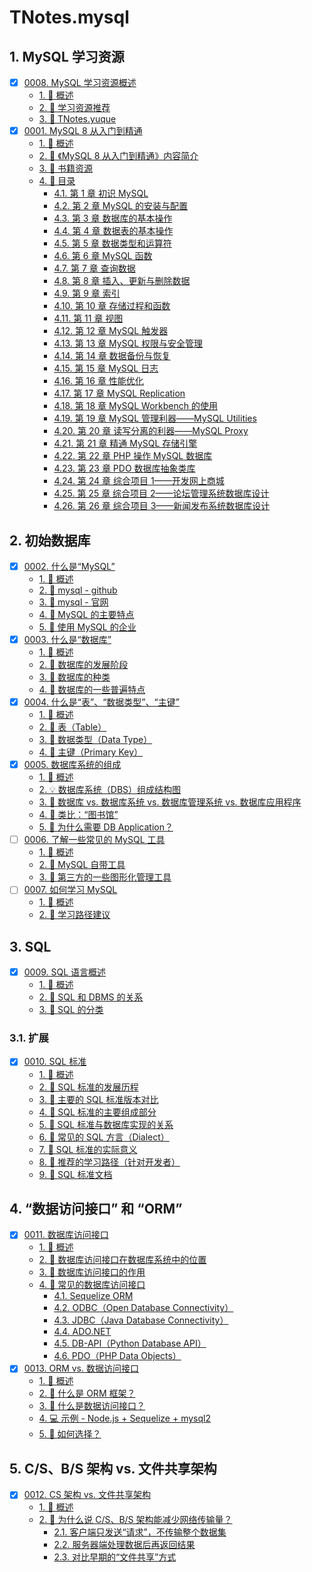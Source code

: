# TNotes.mysql


## 1. MySQL 学习资源

- [x] [0008. MySQL 学习资源概述](https://tdahuyou.github.io/TNotes.mysql/notes/0008.%20MySQL%20%E5%AD%A6%E4%B9%A0%E8%B5%84%E6%BA%90%E6%A6%82%E8%BF%B0/README)
  - [1. 📝 概述](https://tdahuyou.github.io/TNotes.mysql/notes/0008.%20MySQL%20%E5%AD%A6%E4%B9%A0%E8%B5%84%E6%BA%90%E6%A6%82%E8%BF%B0/README#1--概述)
  - [2. 📒 学习资源推荐](https://tdahuyou.github.io/TNotes.mysql/notes/0008.%20MySQL%20%E5%AD%A6%E4%B9%A0%E8%B5%84%E6%BA%90%E6%A6%82%E8%BF%B0/README#2--学习资源推荐)
  - [3. 📒 TNotes.yuque](https://tdahuyou.github.io/TNotes.mysql/notes/0008.%20MySQL%20%E5%AD%A6%E4%B9%A0%E8%B5%84%E6%BA%90%E6%A6%82%E8%BF%B0/README#3--tnotesyuque)
- [x] [0001. MySQL 8 从入门到精通](https://tdahuyou.github.io/TNotes.mysql/notes/0001.%20MySQL%208%20%E4%BB%8E%E5%85%A5%E9%97%A8%E5%88%B0%E7%B2%BE%E9%80%9A/README)
  - [1. 📝 概述](https://tdahuyou.github.io/TNotes.mysql/notes/0001.%20MySQL%208%20%E4%BB%8E%E5%85%A5%E9%97%A8%E5%88%B0%E7%B2%BE%E9%80%9A/README#1--概述)
  - [2. 📝 《MySQL 8 从入门到精通》内容简介](https://tdahuyou.github.io/TNotes.mysql/notes/0001.%20MySQL%208%20%E4%BB%8E%E5%85%A5%E9%97%A8%E5%88%B0%E7%B2%BE%E9%80%9A/README#2--mysql-8-从入门到精通内容简介)
  - [3. 📂 书籍资源](https://tdahuyou.github.io/TNotes.mysql/notes/0001.%20MySQL%208%20%E4%BB%8E%E5%85%A5%E9%97%A8%E5%88%B0%E7%B2%BE%E9%80%9A/README#3--书籍资源)
  - [4. 📒 目录](https://tdahuyou.github.io/TNotes.mysql/notes/0001.%20MySQL%208%20%E4%BB%8E%E5%85%A5%E9%97%A8%E5%88%B0%E7%B2%BE%E9%80%9A/README#4--目录)
    - [4.1. 第 1 章 初识 MySQL](https://tdahuyou.github.io/TNotes.mysql/notes/0001.%20MySQL%208%20%E4%BB%8E%E5%85%A5%E9%97%A8%E5%88%B0%E7%B2%BE%E9%80%9A/README#41-第-1-章-初识-mysql)
    - [4.2. 第 2 章 MySQL 的安装与配置](https://tdahuyou.github.io/TNotes.mysql/notes/0001.%20MySQL%208%20%E4%BB%8E%E5%85%A5%E9%97%A8%E5%88%B0%E7%B2%BE%E9%80%9A/README#42-第-2-章-mysql-的安装与配置)
    - [4.3. 第 3 章 数据库的基本操作](https://tdahuyou.github.io/TNotes.mysql/notes/0001.%20MySQL%208%20%E4%BB%8E%E5%85%A5%E9%97%A8%E5%88%B0%E7%B2%BE%E9%80%9A/README#43-第-3-章-数据库的基本操作)
    - [4.4. 第 4 章 数据表的基本操作](https://tdahuyou.github.io/TNotes.mysql/notes/0001.%20MySQL%208%20%E4%BB%8E%E5%85%A5%E9%97%A8%E5%88%B0%E7%B2%BE%E9%80%9A/README#44-第-4-章-数据表的基本操作)
    - [4.5. 第 5 章 数据类型和运算符](https://tdahuyou.github.io/TNotes.mysql/notes/0001.%20MySQL%208%20%E4%BB%8E%E5%85%A5%E9%97%A8%E5%88%B0%E7%B2%BE%E9%80%9A/README#45-第-5-章-数据类型和运算符)
    - [4.6. 第 6 章 MySQL 函数](https://tdahuyou.github.io/TNotes.mysql/notes/0001.%20MySQL%208%20%E4%BB%8E%E5%85%A5%E9%97%A8%E5%88%B0%E7%B2%BE%E9%80%9A/README#46-第-6-章-mysql-函数)
    - [4.7. 第 7 章 查询数据](https://tdahuyou.github.io/TNotes.mysql/notes/0001.%20MySQL%208%20%E4%BB%8E%E5%85%A5%E9%97%A8%E5%88%B0%E7%B2%BE%E9%80%9A/README#47-第-7-章-查询数据)
    - [4.8. 第 8 章 插入、更新与删除数据](https://tdahuyou.github.io/TNotes.mysql/notes/0001.%20MySQL%208%20%E4%BB%8E%E5%85%A5%E9%97%A8%E5%88%B0%E7%B2%BE%E9%80%9A/README#48-第-8-章-插入更新与删除数据)
    - [4.9. 第 9 章 索引](https://tdahuyou.github.io/TNotes.mysql/notes/0001.%20MySQL%208%20%E4%BB%8E%E5%85%A5%E9%97%A8%E5%88%B0%E7%B2%BE%E9%80%9A/README#49-第-9-章-索引)
    - [4.10. 第 10 章 存储过程和函数](https://tdahuyou.github.io/TNotes.mysql/notes/0001.%20MySQL%208%20%E4%BB%8E%E5%85%A5%E9%97%A8%E5%88%B0%E7%B2%BE%E9%80%9A/README#410-第-10-章-存储过程和函数)
    - [4.11. 第 11 章 视图](https://tdahuyou.github.io/TNotes.mysql/notes/0001.%20MySQL%208%20%E4%BB%8E%E5%85%A5%E9%97%A8%E5%88%B0%E7%B2%BE%E9%80%9A/README#411-第-11-章-视图)
    - [4.12. 第 12 章 MySQL 触发器](https://tdahuyou.github.io/TNotes.mysql/notes/0001.%20MySQL%208%20%E4%BB%8E%E5%85%A5%E9%97%A8%E5%88%B0%E7%B2%BE%E9%80%9A/README#412-第-12-章-mysql-触发器)
    - [4.13. 第 13 章 MySQL 权限与安全管理](https://tdahuyou.github.io/TNotes.mysql/notes/0001.%20MySQL%208%20%E4%BB%8E%E5%85%A5%E9%97%A8%E5%88%B0%E7%B2%BE%E9%80%9A/README#413-第-13-章-mysql-权限与安全管理)
    - [4.14. 第 14 章 数据备份与恢复](https://tdahuyou.github.io/TNotes.mysql/notes/0001.%20MySQL%208%20%E4%BB%8E%E5%85%A5%E9%97%A8%E5%88%B0%E7%B2%BE%E9%80%9A/README#414-第-14-章-数据备份与恢复)
    - [4.15. 第 15 章 MySQL 日志](https://tdahuyou.github.io/TNotes.mysql/notes/0001.%20MySQL%208%20%E4%BB%8E%E5%85%A5%E9%97%A8%E5%88%B0%E7%B2%BE%E9%80%9A/README#415-第-15-章-mysql-日志)
    - [4.16. 第 16 章 性能优化](https://tdahuyou.github.io/TNotes.mysql/notes/0001.%20MySQL%208%20%E4%BB%8E%E5%85%A5%E9%97%A8%E5%88%B0%E7%B2%BE%E9%80%9A/README#416-第-16-章-性能优化)
    - [4.17. 第 17 章 MySQL Replication](https://tdahuyou.github.io/TNotes.mysql/notes/0001.%20MySQL%208%20%E4%BB%8E%E5%85%A5%E9%97%A8%E5%88%B0%E7%B2%BE%E9%80%9A/README#417-第-17-章-mysql-replication)
    - [4.18. 第 18 章 MySQL Workbench 的使用](https://tdahuyou.github.io/TNotes.mysql/notes/0001.%20MySQL%208%20%E4%BB%8E%E5%85%A5%E9%97%A8%E5%88%B0%E7%B2%BE%E9%80%9A/README#418-第-18-章-mysql-workbench-的使用)
    - [4.19. 第 19 章 MySQL 管理利器——MySQL Utilities](https://tdahuyou.github.io/TNotes.mysql/notes/0001.%20MySQL%208%20%E4%BB%8E%E5%85%A5%E9%97%A8%E5%88%B0%E7%B2%BE%E9%80%9A/README#419-第-19-章-mysql-管理利器mysql-utilities)
    - [4.20. 第 20 章 读写分离的利器——MySQL Proxy](https://tdahuyou.github.io/TNotes.mysql/notes/0001.%20MySQL%208%20%E4%BB%8E%E5%85%A5%E9%97%A8%E5%88%B0%E7%B2%BE%E9%80%9A/README#420-第-20-章-读写分离的利器mysql-proxy)
    - [4.21. 第 21 章 精通 MySQL 存储引擎](https://tdahuyou.github.io/TNotes.mysql/notes/0001.%20MySQL%208%20%E4%BB%8E%E5%85%A5%E9%97%A8%E5%88%B0%E7%B2%BE%E9%80%9A/README#421-第-21-章-精通-mysql-存储引擎)
    - [4.22. 第 22 章 PHP 操作 MySQL 数据库](https://tdahuyou.github.io/TNotes.mysql/notes/0001.%20MySQL%208%20%E4%BB%8E%E5%85%A5%E9%97%A8%E5%88%B0%E7%B2%BE%E9%80%9A/README#422-第-22-章-php-操作-mysql-数据库)
    - [4.23. 第 23 章 PDO 数据库抽象类库](https://tdahuyou.github.io/TNotes.mysql/notes/0001.%20MySQL%208%20%E4%BB%8E%E5%85%A5%E9%97%A8%E5%88%B0%E7%B2%BE%E9%80%9A/README#423-第-23-章-pdo-数据库抽象类库)
    - [4.24. 第 24 章 综合项目 1——开发网上商城](https://tdahuyou.github.io/TNotes.mysql/notes/0001.%20MySQL%208%20%E4%BB%8E%E5%85%A5%E9%97%A8%E5%88%B0%E7%B2%BE%E9%80%9A/README#424-第-24-章-综合项目-1开发网上商城)
    - [4.25. 第 25 章 综合项目 2——论坛管理系统数据库设计](https://tdahuyou.github.io/TNotes.mysql/notes/0001.%20MySQL%208%20%E4%BB%8E%E5%85%A5%E9%97%A8%E5%88%B0%E7%B2%BE%E9%80%9A/README#425-第-25-章-综合项目-2论坛管理系统数据库设计)
    - [4.26. 第 26 章 综合项目 3——新闻发布系统数据库设计](https://tdahuyou.github.io/TNotes.mysql/notes/0001.%20MySQL%208%20%E4%BB%8E%E5%85%A5%E9%97%A8%E5%88%B0%E7%B2%BE%E9%80%9A/README#426-第-26-章-综合项目-3新闻发布系统数据库设计)

## 2. 初始数据库

- [x] [0002. 什么是“MySQL”](https://tdahuyou.github.io/TNotes.mysql/notes/0002.%20%E4%BB%80%E4%B9%88%E6%98%AF%E2%80%9CMySQL%E2%80%9D/README)
  - [1. 📝 概述](https://tdahuyou.github.io/TNotes.mysql/notes/0002.%20%E4%BB%80%E4%B9%88%E6%98%AF%E2%80%9CMySQL%E2%80%9D/README#1--概述)
  - [2. 🔗 mysql - github](https://tdahuyou.github.io/TNotes.mysql/notes/0002.%20%E4%BB%80%E4%B9%88%E6%98%AF%E2%80%9CMySQL%E2%80%9D/README#2--mysql---github)
  - [3. 🔗 mysql - 官网](https://tdahuyou.github.io/TNotes.mysql/notes/0002.%20%E4%BB%80%E4%B9%88%E6%98%AF%E2%80%9CMySQL%E2%80%9D/README#3--mysql---官网)
  - [4. 📒 MySQL 的主要特点](https://tdahuyou.github.io/TNotes.mysql/notes/0002.%20%E4%BB%80%E4%B9%88%E6%98%AF%E2%80%9CMySQL%E2%80%9D/README#4--mysql-的主要特点)
  - [5. 📒 使用 MySQL 的企业](https://tdahuyou.github.io/TNotes.mysql/notes/0002.%20%E4%BB%80%E4%B9%88%E6%98%AF%E2%80%9CMySQL%E2%80%9D/README#5--使用-mysql-的企业)
- [x] [0003. 什么是“数据库”](https://tdahuyou.github.io/TNotes.mysql/notes/0003.%20%E4%BB%80%E4%B9%88%E6%98%AF%E2%80%9C%E6%95%B0%E6%8D%AE%E5%BA%93%E2%80%9D/README)
  - [1. 📝 概述](https://tdahuyou.github.io/TNotes.mysql/notes/0003.%20%E4%BB%80%E4%B9%88%E6%98%AF%E2%80%9C%E6%95%B0%E6%8D%AE%E5%BA%93%E2%80%9D/README#1--概述)
  - [2. 📒 数据库的发展阶段](https://tdahuyou.github.io/TNotes.mysql/notes/0003.%20%E4%BB%80%E4%B9%88%E6%98%AF%E2%80%9C%E6%95%B0%E6%8D%AE%E5%BA%93%E2%80%9D/README#2--数据库的发展阶段)
  - [3. 📒 数据库的种类](https://tdahuyou.github.io/TNotes.mysql/notes/0003.%20%E4%BB%80%E4%B9%88%E6%98%AF%E2%80%9C%E6%95%B0%E6%8D%AE%E5%BA%93%E2%80%9D/README#3--数据库的种类)
  - [4. 📒 数据库的一些普遍特点](https://tdahuyou.github.io/TNotes.mysql/notes/0003.%20%E4%BB%80%E4%B9%88%E6%98%AF%E2%80%9C%E6%95%B0%E6%8D%AE%E5%BA%93%E2%80%9D/README#4--数据库的一些普遍特点)
- [x] [0004. 什么是“表”、“数据类型”、“主键”](https://tdahuyou.github.io/TNotes.mysql/notes/0004.%20%E4%BB%80%E4%B9%88%E6%98%AF%E2%80%9C%E8%A1%A8%E2%80%9D%E3%80%81%E2%80%9C%E6%95%B0%E6%8D%AE%E7%B1%BB%E5%9E%8B%E2%80%9D%E3%80%81%E2%80%9C%E4%B8%BB%E9%94%AE%E2%80%9D/README)
  - [1. 📝 概述](https://tdahuyou.github.io/TNotes.mysql/notes/0004.%20%E4%BB%80%E4%B9%88%E6%98%AF%E2%80%9C%E8%A1%A8%E2%80%9D%E3%80%81%E2%80%9C%E6%95%B0%E6%8D%AE%E7%B1%BB%E5%9E%8B%E2%80%9D%E3%80%81%E2%80%9C%E4%B8%BB%E9%94%AE%E2%80%9D/README#1--概述)
  - [2. 📒 表（Table）](https://tdahuyou.github.io/TNotes.mysql/notes/0004.%20%E4%BB%80%E4%B9%88%E6%98%AF%E2%80%9C%E8%A1%A8%E2%80%9D%E3%80%81%E2%80%9C%E6%95%B0%E6%8D%AE%E7%B1%BB%E5%9E%8B%E2%80%9D%E3%80%81%E2%80%9C%E4%B8%BB%E9%94%AE%E2%80%9D/README#2--表table)
  - [3. 📒 数据类型（Data Type）](https://tdahuyou.github.io/TNotes.mysql/notes/0004.%20%E4%BB%80%E4%B9%88%E6%98%AF%E2%80%9C%E8%A1%A8%E2%80%9D%E3%80%81%E2%80%9C%E6%95%B0%E6%8D%AE%E7%B1%BB%E5%9E%8B%E2%80%9D%E3%80%81%E2%80%9C%E4%B8%BB%E9%94%AE%E2%80%9D/README#3--数据类型data-type)
  - [4. 📒 主键（Primary Key）](https://tdahuyou.github.io/TNotes.mysql/notes/0004.%20%E4%BB%80%E4%B9%88%E6%98%AF%E2%80%9C%E8%A1%A8%E2%80%9D%E3%80%81%E2%80%9C%E6%95%B0%E6%8D%AE%E7%B1%BB%E5%9E%8B%E2%80%9D%E3%80%81%E2%80%9C%E4%B8%BB%E9%94%AE%E2%80%9D/README#4--主键primary-key)
- [x] [0005. 数据库系统的组成](https://tdahuyou.github.io/TNotes.mysql/notes/0005.%20%E6%95%B0%E6%8D%AE%E5%BA%93%E7%B3%BB%E7%BB%9F%E7%9A%84%E7%BB%84%E6%88%90/README)
  - [1. 📝 概述](https://tdahuyou.github.io/TNotes.mysql/notes/0005.%20%E6%95%B0%E6%8D%AE%E5%BA%93%E7%B3%BB%E7%BB%9F%E7%9A%84%E7%BB%84%E6%88%90/README#1--概述)
  - [2. 💡 数据库系统（DBS）组成结构图](https://tdahuyou.github.io/TNotes.mysql/notes/0005.%20%E6%95%B0%E6%8D%AE%E5%BA%93%E7%B3%BB%E7%BB%9F%E7%9A%84%E7%BB%84%E6%88%90/README#2--数据库系统dbs组成结构图)
  - [3. 📒 数据库 vs. 数据库系统 vs. 数据库管理系统 vs. 数据库应用程序](https://tdahuyou.github.io/TNotes.mysql/notes/0005.%20%E6%95%B0%E6%8D%AE%E5%BA%93%E7%B3%BB%E7%BB%9F%E7%9A%84%E7%BB%84%E6%88%90/README#3--数据库-vs-数据库系统-vs-数据库管理系统-vs-数据库应用程序)
  - [4. 📒 类比：“图书馆”](https://tdahuyou.github.io/TNotes.mysql/notes/0005.%20%E6%95%B0%E6%8D%AE%E5%BA%93%E7%B3%BB%E7%BB%9F%E7%9A%84%E7%BB%84%E6%88%90/README#4--类比图书馆)
  - [5. 🤔 为什么需要 DB Application？](https://tdahuyou.github.io/TNotes.mysql/notes/0005.%20%E6%95%B0%E6%8D%AE%E5%BA%93%E7%B3%BB%E7%BB%9F%E7%9A%84%E7%BB%84%E6%88%90/README#5--为什么需要-db-application)
- [ ] [0006. 了解一些常见的 MySQL 工具](https://tdahuyou.github.io/TNotes.mysql/notes/0006.%20%E4%BA%86%E8%A7%A3%E4%B8%80%E4%BA%9B%E5%B8%B8%E8%A7%81%E7%9A%84%20MySQL%20%E5%B7%A5%E5%85%B7/README)
  - [1. 📝 概述](https://tdahuyou.github.io/TNotes.mysql/notes/0006.%20%E4%BA%86%E8%A7%A3%E4%B8%80%E4%BA%9B%E5%B8%B8%E8%A7%81%E7%9A%84%20MySQL%20%E5%B7%A5%E5%85%B7/README#1--概述)
  - [2. 📒 MySQL 自带工具](https://tdahuyou.github.io/TNotes.mysql/notes/0006.%20%E4%BA%86%E8%A7%A3%E4%B8%80%E4%BA%9B%E5%B8%B8%E8%A7%81%E7%9A%84%20MySQL%20%E5%B7%A5%E5%85%B7/README#2--mysql-自带工具)
  - [3. 📒 第三方的一些图形化管理工具](https://tdahuyou.github.io/TNotes.mysql/notes/0006.%20%E4%BA%86%E8%A7%A3%E4%B8%80%E4%BA%9B%E5%B8%B8%E8%A7%81%E7%9A%84%20MySQL%20%E5%B7%A5%E5%85%B7/README#3--第三方的一些图形化管理工具)
- [ ] [0007. 如何学习 MySQL](https://tdahuyou.github.io/TNotes.mysql/notes/0007.%20%E5%A6%82%E4%BD%95%E5%AD%A6%E4%B9%A0%20MySQL/README)
  - [1. 📝 概述](https://tdahuyou.github.io/TNotes.mysql/notes/0007.%20%E5%A6%82%E4%BD%95%E5%AD%A6%E4%B9%A0%20MySQL/README#1--概述)
  - [2. 📒 学习路径建议](https://tdahuyou.github.io/TNotes.mysql/notes/0007.%20%E5%A6%82%E4%BD%95%E5%AD%A6%E4%B9%A0%20MySQL/README#2--学习路径建议)

## 3. SQL

- [x] [0009. SQL 语言概述](https://tdahuyou.github.io/TNotes.mysql/notes/0009.%20SQL%20%E8%AF%AD%E8%A8%80%E6%A6%82%E8%BF%B0/README)
  - [1. 📝 概述](https://tdahuyou.github.io/TNotes.mysql/notes/0009.%20SQL%20%E8%AF%AD%E8%A8%80%E6%A6%82%E8%BF%B0/README#1--概述)
  - [2. 📒 SQL 和 DBMS 的关系](https://tdahuyou.github.io/TNotes.mysql/notes/0009.%20SQL%20%E8%AF%AD%E8%A8%80%E6%A6%82%E8%BF%B0/README#2--sql-和-dbms-的关系)
  - [3. 📒 SQL 的分类](https://tdahuyou.github.io/TNotes.mysql/notes/0009.%20SQL%20%E8%AF%AD%E8%A8%80%E6%A6%82%E8%BF%B0/README#3--sql-的分类)

### 3.1. 扩展

- [x] [0010. SQL 标准](https://tdahuyou.github.io/TNotes.mysql/notes/0010.%20SQL%20%E6%A0%87%E5%87%86/README)
  - [1. 📝 概述](https://tdahuyou.github.io/TNotes.mysql/notes/0010.%20SQL%20%E6%A0%87%E5%87%86/README#1--概述)
  - [2. 📒 SQL 标准的发展历程](https://tdahuyou.github.io/TNotes.mysql/notes/0010.%20SQL%20%E6%A0%87%E5%87%86/README#2--sql-标准的发展历程)
  - [3. 📒 主要的 SQL 标准版本对比](https://tdahuyou.github.io/TNotes.mysql/notes/0010.%20SQL%20%E6%A0%87%E5%87%86/README#3--主要的-sql-标准版本对比)
  - [4. 📒 SQL 标准的主要组成部分](https://tdahuyou.github.io/TNotes.mysql/notes/0010.%20SQL%20%E6%A0%87%E5%87%86/README#4--sql-标准的主要组成部分)
  - [5. 📒 SQL 标准与数据库实现的关系](https://tdahuyou.github.io/TNotes.mysql/notes/0010.%20SQL%20%E6%A0%87%E5%87%86/README#5--sql-标准与数据库实现的关系)
  - [6. 📒 常见的 SQL 方言（Dialect）](https://tdahuyou.github.io/TNotes.mysql/notes/0010.%20SQL%20%E6%A0%87%E5%87%86/README#6--常见的-sql-方言dialect)
  - [7. 📒 SQL 标准的实际意义](https://tdahuyou.github.io/TNotes.mysql/notes/0010.%20SQL%20%E6%A0%87%E5%87%86/README#7--sql-标准的实际意义)
  - [8. 📒 推荐的学习路径（针对开发者）](https://tdahuyou.github.io/TNotes.mysql/notes/0010.%20SQL%20%E6%A0%87%E5%87%86/README#8--推荐的学习路径针对开发者)
  - [9. 🔗 SQL 标准文档](https://tdahuyou.github.io/TNotes.mysql/notes/0010.%20SQL%20%E6%A0%87%E5%87%86/README#9--sql-标准文档)

## 4. “数据访问接口” 和 “ORM”

- [x] [0011. 数据库访问接口](https://tdahuyou.github.io/TNotes.mysql/notes/0011.%20%E6%95%B0%E6%8D%AE%E5%BA%93%E8%AE%BF%E9%97%AE%E6%8E%A5%E5%8F%A3/README)
  - [1. 📝 概述](https://tdahuyou.github.io/TNotes.mysql/notes/0011.%20%E6%95%B0%E6%8D%AE%E5%BA%93%E8%AE%BF%E9%97%AE%E6%8E%A5%E5%8F%A3/README#1--概述)
  - [2. 📒 数据库访问接口在数据库系统中的位置](https://tdahuyou.github.io/TNotes.mysql/notes/0011.%20%E6%95%B0%E6%8D%AE%E5%BA%93%E8%AE%BF%E9%97%AE%E6%8E%A5%E5%8F%A3/README#2--数据库访问接口在数据库系统中的位置)
  - [3. 📒 数据库访问接口的作用](https://tdahuyou.github.io/TNotes.mysql/notes/0011.%20%E6%95%B0%E6%8D%AE%E5%BA%93%E8%AE%BF%E9%97%AE%E6%8E%A5%E5%8F%A3/README#3--数据库访问接口的作用)
  - [4. 📒 常见的数据库访问接口](https://tdahuyou.github.io/TNotes.mysql/notes/0011.%20%E6%95%B0%E6%8D%AE%E5%BA%93%E8%AE%BF%E9%97%AE%E6%8E%A5%E5%8F%A3/README#4--常见的数据库访问接口)
    - [4.1. Sequelize ORM](https://tdahuyou.github.io/TNotes.mysql/notes/0011.%20%E6%95%B0%E6%8D%AE%E5%BA%93%E8%AE%BF%E9%97%AE%E6%8E%A5%E5%8F%A3/README#41-sequelize-orm)
    - [4.2. ODBC（Open Database Connectivity）](https://tdahuyou.github.io/TNotes.mysql/notes/0011.%20%E6%95%B0%E6%8D%AE%E5%BA%93%E8%AE%BF%E9%97%AE%E6%8E%A5%E5%8F%A3/README#42-odbcopen-database-connectivity)
    - [4.3. JDBC（Java Database Connectivity）](https://tdahuyou.github.io/TNotes.mysql/notes/0011.%20%E6%95%B0%E6%8D%AE%E5%BA%93%E8%AE%BF%E9%97%AE%E6%8E%A5%E5%8F%A3/README#43-jdbcjava-database-connectivity)
    - [4.4. ADO.NET](https://tdahuyou.github.io/TNotes.mysql/notes/0011.%20%E6%95%B0%E6%8D%AE%E5%BA%93%E8%AE%BF%E9%97%AE%E6%8E%A5%E5%8F%A3/README#44-adonet)
    - [4.5. DB-API（Python Database API）](https://tdahuyou.github.io/TNotes.mysql/notes/0011.%20%E6%95%B0%E6%8D%AE%E5%BA%93%E8%AE%BF%E9%97%AE%E6%8E%A5%E5%8F%A3/README#45-db-apipython-database-api)
    - [4.6. PDO（PHP Data Objects）](https://tdahuyou.github.io/TNotes.mysql/notes/0011.%20%E6%95%B0%E6%8D%AE%E5%BA%93%E8%AE%BF%E9%97%AE%E6%8E%A5%E5%8F%A3/README#46-pdophp-data-objects)
- [x] [0013. ORM vs. 数据访问接口](https://tdahuyou.github.io/TNotes.mysql/notes/0013.%20ORM%20vs.%20%E6%95%B0%E6%8D%AE%E8%AE%BF%E9%97%AE%E6%8E%A5%E5%8F%A3/README)
  - [1. 📝 概述](https://tdahuyou.github.io/TNotes.mysql/notes/0013.%20ORM%20vs.%20%E6%95%B0%E6%8D%AE%E8%AE%BF%E9%97%AE%E6%8E%A5%E5%8F%A3/README#1--概述)
  - [2. 🤔 什么是 ORM 框架？](https://tdahuyou.github.io/TNotes.mysql/notes/0013.%20ORM%20vs.%20%E6%95%B0%E6%8D%AE%E8%AE%BF%E9%97%AE%E6%8E%A5%E5%8F%A3/README#2--什么是-orm-框架)
  - [3. 🤔 什么是数据访问接口？](https://tdahuyou.github.io/TNotes.mysql/notes/0013.%20ORM%20vs.%20%E6%95%B0%E6%8D%AE%E8%AE%BF%E9%97%AE%E6%8E%A5%E5%8F%A3/README#3--什么是数据访问接口)
  - [4. 💻 示例 - Node.js + Sequelize + mysql2](https://tdahuyou.github.io/TNotes.mysql/notes/0013.%20ORM%20vs.%20%E6%95%B0%E6%8D%AE%E8%AE%BF%E9%97%AE%E6%8E%A5%E5%8F%A3/README#4--示例---nodejs--sequelize--mysql2)
  - [5. 🤔 如何选择？](https://tdahuyou.github.io/TNotes.mysql/notes/0013.%20ORM%20vs.%20%E6%95%B0%E6%8D%AE%E8%AE%BF%E9%97%AE%E6%8E%A5%E5%8F%A3/README#5--如何选择)

## 5. C/S、B/S 架构 vs. 文件共享架构

- [x] [0012. CS 架构 vs. 文件共享架构](https://tdahuyou.github.io/TNotes.mysql/notes/0012.%20CS%20%E6%9E%B6%E6%9E%84%20vs.%20%E6%96%87%E4%BB%B6%E5%85%B1%E4%BA%AB%E6%9E%B6%E6%9E%84/README)
  - [1. 📝 概述](https://tdahuyou.github.io/TNotes.mysql/notes/0012.%20CS%20%E6%9E%B6%E6%9E%84%20vs.%20%E6%96%87%E4%BB%B6%E5%85%B1%E4%BA%AB%E6%9E%B6%E6%9E%84/README#1--概述)
  - [2. 🤔 为什么说 C/S、B/S 架构能减少网络传输量？](https://tdahuyou.github.io/TNotes.mysql/notes/0012.%20CS%20%E6%9E%B6%E6%9E%84%20vs.%20%E6%96%87%E4%BB%B6%E5%85%B1%E4%BA%AB%E6%9E%B6%E6%9E%84/README#2--为什么说-csbs-架构能减少网络传输量)
    - [2.1. 客户端只发送“请求”，不传输整个数据集](https://tdahuyou.github.io/TNotes.mysql/notes/0012.%20CS%20%E6%9E%B6%E6%9E%84%20vs.%20%E6%96%87%E4%BB%B6%E5%85%B1%E4%BA%AB%E6%9E%B6%E6%9E%84/README#21-客户端只发送请求不传输整个数据集)
    - [2.2. 服务器端处理数据后再返回结果](https://tdahuyou.github.io/TNotes.mysql/notes/0012.%20CS%20%E6%9E%B6%E6%9E%84%20vs.%20%E6%96%87%E4%BB%B6%E5%85%B1%E4%BA%AB%E6%9E%B6%E6%9E%84/README#22-服务器端处理数据后再返回结果)
    - [2.3. 对比早期的“文件共享”方式](https://tdahuyou.github.io/TNotes.mysql/notes/0012.%20CS%20%E6%9E%B6%E6%9E%84%20vs.%20%E6%96%87%E4%BB%B6%E5%85%B1%E4%BA%AB%E6%9E%B6%E6%9E%84/README#23-对比早期的文件共享方式)
